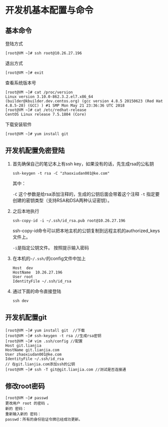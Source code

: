 # 开发机基本配置与命令

## 基本命令

登陆方式

```shell
[root@VM ~]# ssh root@10.26.27.196
```

退出方式

```shell
[root@VM ~]# exit
```

查看系统版本号

```shell
[root@VM ~]# cat /proc/version
Linux version 3.10.0-862.3.2.el7.x86_64 (builder@kbuilder.dev.centos.org) (gcc version 4.8.5 20150623 (Red Hat 4.8.5-28) (GCC) ) #1 SMP Mon May 21 23:36:36 UTC 2018
[root@VM ~]# cat /etc/redhat-release
CentOS Linux release 7.5.1804 (Core)
```

下载安装软件

```shell
[root@VM ~]# yum install git
```

## 开发机配置免密登陆

1. 首先确保自己的笔记本上有ssh key，如果没有的话，先生成rsa的公私钥

    ```shell
    ssh-keygen -t rsa -C "zhaoxiudan001@ke.com"
    ```
    其中：

    `-C` 这个参数是给rsa添加注释的，生成的公钥后面会带着这个注释
    `-t` 指定要创建的密钥类型（支持RSA和DSA两种认证密钥）。

2. 之后本地执行

    ```shell
    ssh-copy-id -i ~/.ssh/id_rsa.pub root@10.26.27.196
    ```
    ssh-copy-id命令可以把本地主机的公钥复制到远程主机的authorized_keys文件上。 

    `-i`是指定公钥文件。
    按照提示输入密码

3. 在本机的`~/.ssh/`的config文件中加上

    ```shell
    Host  dev
    HostName  10.26.27.196
    User root
    IdentityFile ~/.ssh/id_rsa
    ```

4. 通过下面的命令直接登陆

    ```shell
    ssh dev
    ```

## 开发机配置git

```shell
[root@VM ~]# yum install git  //下载
[root@VM ~]# ssh-keygen -t rsa //生成rsa密钥
[root@VM ~]# vim .ssh/config //配置
Host git.lianjia
HostName git.lianjia.com
User zhaoxiudan001@ke.com
IdentityFile ~/.ssh/id_rsa
// 在git.lianjia.com添加ssh的公钥
[root@VM ~]# ssh -T git@git.lianjia.com //测试是否连接通 
```

## 修改root密码

```shell
[root@VM ~]# passwd
更改用户 root 的密码 。
新的 密码：
重新输入新的 密码：
passwd：所有的身份验证令牌已经成功更新。
```

